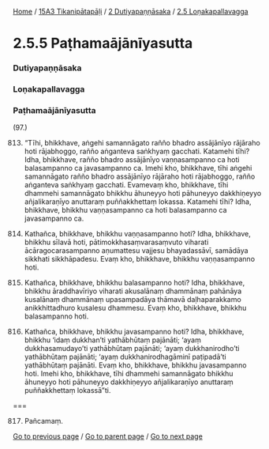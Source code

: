 
[Home](/) / [15A3 Tikanipātapāḷi](/tipitaka/15A3.md) / [2 Dutiyapaṇṇāsaka](/tipitaka/15A3/2.md) / [2.5 Loṇakapallavagga](/tipitaka/15A3/2/2.5.md)

# 2.5.5 Paṭhamaājānīyasutta

### Dutiyapaṇṇāsaka

### Loṇakapallavagga

### Paṭhamaājānīyasutta

(97.)

813. “Tīhi, bhikkhave, aṅgehi samannāgato rañño bhadro assājānīyo rājāraho hoti rājabhoggo, rañño aṅganteva saṅkhyaṃ gacchati. Katamehi tīhi? Idha, bhikkhave, rañño bhadro assājānīyo vaṇṇasampanno ca hoti balasampanno ca javasampanno ca. Imehi kho, bhikkhave, tīhi aṅgehi samannāgato rañño bhadro assājānīyo rājāraho hoti rājabhoggo, rañño aṅganteva saṅkhyaṃ gacchati. Evamevaṃ kho, bhikkhave, tīhi dhammehi samannāgato bhikkhu āhuneyyo hoti pāhuneyyo dakkhiṇeyyo añjalikaraṇīyo anuttaraṃ puññakkhettaṃ lokassa. Katamehi tīhi? Idha, bhikkhave, bhikkhu vaṇṇasampanno ca hoti balasampanno ca javasampanno ca.

814. Kathañca, bhikkhave, bhikkhu vaṇṇasampanno hoti? Idha, bhikkhave, bhikkhu sīlavā hoti, pātimokkhasaṃvarasaṃvuto viharati ācāragocarasampanno aṇumattesu vajjesu bhayadassāvī, samādāya sikkhati sikkhāpadesu. Evaṃ kho, bhikkhave, bhikkhu vaṇṇasampanno hoti.

815. Kathañca, bhikkhave, bhikkhu balasampanno hoti? Idha, bhikkhave, bhikkhu āraddhavīriyo viharati akusalānaṃ dhammānaṃ pahānāya kusalānaṃ dhammānaṃ upasampadāya thāmavā daḷhaparakkamo anikkhittadhuro kusalesu dhammesu. Evaṃ kho, bhikkhave, bhikkhu balasampanno hoti.

816. Kathañca, bhikkhave, bhikkhu javasampanno hoti? Idha, bhikkhave, bhikkhu ‘idaṃ dukkhan’ti yathābhūtaṃ pajānāti; ‘ayaṃ dukkhasamudayo’ti yathābhūtaṃ pajānāti; ‘ayaṃ dukkhanirodho’ti yathābhūtaṃ pajānāti; ‘ayaṃ dukkhanirodhagāminī paṭipadā’ti yathābhūtaṃ pajānāti. Evaṃ kho, bhikkhave, bhikkhu javasampanno hoti. Imehi kho, bhikkhave, tīhi dhammehi samannāgato bhikkhu āhuneyyo hoti pāhuneyyo dakkhiṇeyyo añjalikaraṇīyo anuttaraṃ puññakkhettaṃ lokassā”ti.

===

817. Pañcamaṃ.



[Go to previous page](/tipitaka/15A3/2/2.5/2.5.4.md) / [Go to parent page](/tipitaka/15A3/2/2.5.md) / [Go to next page](/tipitaka/15A3/2/2.5/2.5.6.md)


